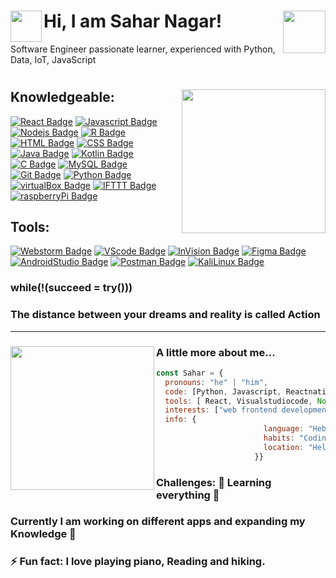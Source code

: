 

<!--
-**saharn1/saharn1** is a ✨ _special_ ✨ repository because its `README.md` (this file) appears on your GitHub profile.

-Here are some ideas to get you started:


- 🔭 I’m currently working on ...
- 🌱 I’m currently learning ...
- 👯 I’m looking to collaborate on ...
- 🤔 I’m looking for help with ...🤣
- 💬 Ask me about ...
- 📫 How to reach me: ...
- 😄 Pronouns: ...
- ⚡ Fun fact: ...
-->
 
<h1>Hi, I am Sahar Nagar! <img align='right' src= "https://media.giphy.com/media/WwMHQqMG0yirepFPP8/giphy.gif" width="68"> 
<img align='left' src= "https://media.giphy.com/media/hS3ZfLtJXqjfaYbGve/giphy.gif" width="50"></h1>
Software Engineer passionate learner, experienced with Python, Data, IoT, JavaScript
<h1> <img align=right src= "https://media.giphy.com/media/AOSwwqVjNZlDO/giphy.gif" width="230"> </h1>


## Knowledgeable:

[![React Badge](https://img.shields.io/badge/-React-61DBFB?style=for-the-badge&labelColor=black&logo=react&logoColor=61DBFB)](#) [![Javascript Badge](https://img.shields.io/badge/-Javascript-F0DB4F?style=for-the-badge&labelColor=black&logo=javascript&logoColor=F0DB4F)](#) [![Nodejs Badge](https://img.shields.io/badge/-Nodejs-3C873A?style=for-the-badge&labelColor=black&logo=node.js&logoColor=3C873A)](#) [![R Badge](https://img.shields.io/badge/-R-3864BA?style=for-the-badge&labelColor=black&logo=R&logoColor=3864BA)](#)     [![HTML Badge](https://img.shields.io/badge/-HTML-E34F26?style=for-the-badge&labelColor=black&logo=HTML5&logoColor=E34F26)](#) [![CSS Badge](https://img.shields.io/badge/-CSS-1572B6?style=for-the-badge&labelColor=black&logo=CSS3&logoColor=1572B6)](#) [![Java Badge](https://img.shields.io/badge/-Java-007396?style=for-the-badge&labelColor=black&logo=Java&logoColor=white)](#) [![Kotlin Badge](https://img.shields.io/badge/-Kotlin-0095D5?style=for-the-badge&labelColor=black&logo=Kotlin&logoColor=0095D5)](#) [![C Badge](https://img.shields.io/badge/-C-A8B9CC?style=for-the-badge&labelColor=black&logo=C&logoColor=A8B9CC)](#) [![MySQL Badge](https://img.shields.io/badge/-MySql-orange?style=for-the-badge&labelColor=black&logo=MySQL&logoColor=orange)](#) [![Git Badge](https://img.shields.io/badge/-Git-F05032?style=for-the-badge&labelColor=black&logo=Git&logoColor=F05032)](#) [![Python Badge](https://img.shields.io/badge/-Python-yellow?style=for-the-badge&labelColor=black&logo=Python&logoColor=blue)](#) [![virtualBox Badge](https://img.shields.io/badge/-virtualBox-green?style=for-the-badge&labelColor=black&logo=virtualBox&logoColor=blue)](#) [![IFTTT Badge](https://img.shields.io/badge/-IFTTT-blue?style=for-the-badge&labelColor=black&logo=IFTTT&logoColor=blue)](#) [![raspberryPi Badge](https://img.shields.io/badge/-raspberryPi-yelloegreen?style=for-the-badge&labelColor=red&logo=raspberry-pi&logoColor=green)](#)


## Tools:

[![Webstorm Badge](https://img.shields.io/badge/-WebStorm-000000?style=for-the-badge&labelColor=white&logo=WebStorm&logoColor=000000)](#) [![VScode Badge](https://img.shields.io/badge/-VisualStudioCode-007ACC?style=for-the-badge&labelColor=black&logo=Visual-Studio-Code&logoColor=007ACC)](#) [![InVision Badge](https://img.shields.io/badge/-InVision-FF3366?style=for-the-badge&labelColor=black&logo=InVision&logoColor=FF3366)](#) [![Figma Badge](https://img.shields.io/badge/-Figma-F24E1E?style=for-the-badge&labelColor=black&logo=Figma&logoColor=F24E1E)](#) [![AndroidStudio Badge](https://img.shields.io/badge/-AndroidStudio-3DDC84?style=for-the-badge&labelColor=black&logo=Android-Studio&logoColor=3DDC84)](#) [![Postman Badge](https://img.shields.io/badge/-Postman-FF6C37?style=for-the-badge&labelColor=black&logo=Postman&logoColor=FF6C37)](#) [![KaliLinux Badge](https://img.shields.io/badge/-kaliLinux-brown?style=for-the-badge&labelColor=purple&logo=kali-linux&logoColor=white)](#) 



### while(!(succeed = try()))

### The distance between your dreams and reality is called Action

 ---


###  <img align='left' src= "https://media.giphy.com/media/3oeSAOPx2gD1PkEE48/giphy.gif" width="230"> A little more about me...  

 ```javascript
 const Sahar = {
   pronouns: "he" | "him",
   code: [Python, Javascript, Reactnative, HTML, CSS, Git, Node, Java, Kotlin, Mysql],
   tools: [ React, Visualstudiocode, Node, Webstorm, Android studio, Figma, Postman],
   interests: ["web frontend development", "User interface", "Data Analysis"],
   info: {
                         language: "Hebrew/English/Russian/Swedish(Studying now)",
                         habits: "Coding, Travel, Cycle",
                         location: "Helsinki,espoo"
                       }}
 ```  
 
### Challenges: 🌱 Learning everything 🤣
### Currently I am working on different apps and expanding my Knowledge  🔭
### ⚡ Fun fact: I love playing piano, Reading and hiking.
